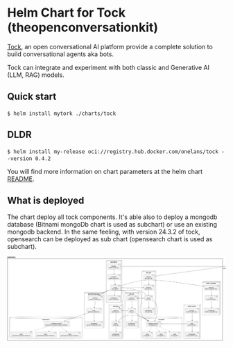# Helm Chart for Tock  (theopenconversationkit)


[Tock](https://doc.tock.ai/fr/), an open conversational AI platform provide a complete solution to build conversational agents aka bots.

Tock can integrate and experiment with both classic and Generative AI (LLM, RAG) models.


## Quick start

```console 
$ helm install mytork ./charts/tock
```

## DLDR

```console
$ helm install my-release oci://registry.hub.docker.com/onelans/tock --version 0.4.2
```

You will find more information on chart parameters at the helm chart [README](charts/tock/README.md).

## What is deployed 

The chart deploy all tock components. It's able also to deploy a mongodb database (Bitnami mongoDb chart is used as subchart) or use an existing mongodb backend. In the same feeling, with version 24.3.2 of tock, opensearch can be deployed as sub chart (opensearch chart is used as subchart).

![Tock on K8S](tock-24x-on-k8s.png)
